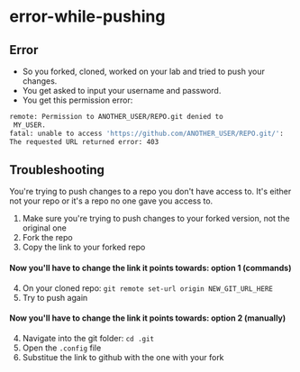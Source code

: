 
# error-while-pushing

## Error

- So you forked, cloned, worked on your lab and tried to push your changes.
- You get asked to input your username and password.
- You get this permission error:

```bash
remote: Permission to ANOTHER_USER/REPO.git denied to
 MY_USER.
fatal: unable to access 'https://github.com/ANOTHER_USER/REPO.git/': 
The requested URL returned error: 403
```

## Troubleshooting

You're trying to push changes to a repo you don't have access to. It's either not your repo or it's a repo no one gave you access to.

1. Make sure you're trying to push changes to your forked version, not the original one
2. Fork the repo
3. Copy the link to your forked repo

#### Now you'll have to change the link it points towards: option 1 (commands) 
4. On your cloned repo: `git remote set-url origin NEW_GIT_URL_HERE` 
5. Try to push again

#### Now you'll have to change the link it points towards: option 2 (manually)

4. Navigate into the git folder: `cd .git` 
5. Open the `.config` file
6. Substitue the link to github with the one with your fork
